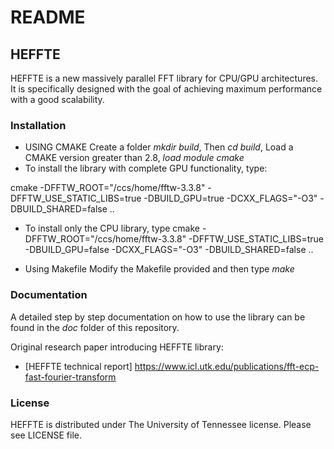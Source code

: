 # README #

## HEFFTE

HEFFTE is a new massively parallel FFT library for CPU/GPU architectures.
It is specifically designed with the goal of achieving maximum performance with a good scalability.

### Installation ###
* USING CMAKE
Create a folder *mkdir build*,
Then *cd build*,
Load a CMAKE version greater than 2.8, *load module cmake*
* To install the library with complete GPU functionality, type:

cmake -DFFTW_ROOT="/ccs/home/fftw-3.3.8" -DFFTW_USE_STATIC_LIBS=true -DBUILD_GPU=true -DCXX_FLAGS="-O3" -DBUILD_SHARED=false ..

* To install only the CPU library, type
cmake -DFFTW_ROOT="/ccs/home/fftw-3.3.8" -DFFTW_USE_STATIC_LIBS=true -DBUILD_GPU=false -DCXX_FLAGS="-O3" -DBUILD_SHARED=false ..

* Using Makefile
Modify the Makefile provided and then type *make*

### Documentation ###
A detailed step by step documentation on how to use the library
can be found in the *doc* folder of this repository.

Original research paper introducing HEFFTE library:
* [HEFFTE technical report] https://www.icl.utk.edu/publications/fft-ecp-fast-fourier-transform

### License ###
HEFFTE is distributed under The University of Tennessee license.
Please see LICENSE file.
